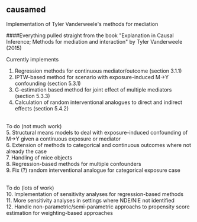 ## causamed
Implementation of Tyler Vanderweele's methods for mediation

####Everything pulled straight from the book "Explanation in Causal Inference; Methods for mediation and interaction" by Tyler Vanderweele (2015)

Currently implements
1. Regression methods for continuous mediator/outcome (section 3.1.1) <br>
2. IPTW-based method for scenario with exposure-induced M->Y confounding (section 5.3.1) <br>
3. G-estimation based method for joint effect of multiple mediators (section 5.3.3) <br>
4. Calculation of random interventional analogues to direct and indirect effects (section 5.4.2) <br> <br>

To do (not much work) <br>
5. Structural means models to deal with exposure-induced confounding of M->Y given a continuous exposure or mediator <br>
6. Extension of methods to categorical and continuous outcomes where not already the case <br>
7. Handling of mice objects <br>
8. Regression-based methods for multiple confounders <br>
9. Fix (?) random interventional analogue for categorical exposure case <br> <br>

To do (lots of work) <br> 
10. Implementation of sensitivity analyses for regression-based methods <br>
11. More sensitivity analyses in settings where NDE/NIE not identified <br>
12. Handle non-parametric/semi-parametric approachs to propensity score estimation for weighting-based approaches <br>
